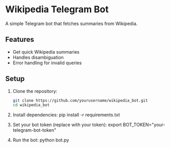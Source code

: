 # Wikipedia Telegram Bot

A simple Telegram bot that fetches summaries from Wikipedia.

## Features
- Get quick Wikipedia summaries
- Handles disambiguation
- Error handling for invalid queries

## Setup
1. Clone the repository:
   ```bash
   git clone https://github.com/yourusername/wikipedia_bot.git
   cd wikipedia_bot

2. Install dependencies:
pip install -r requirements.txt

3. Set your bot token (replace with your token):
export BOT_TOKEN="your-telegram-bot-token"

4. Run the bot:
python bot.py